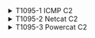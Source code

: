<details>
<summary>T1095-1 ICMP C2
</summary>
<pre>$ NA </pre>
</details>
<details>
<summary>T1095-2 Netcat C2
</summary>
<pre>$ NA </pre>
</details>
<details>
<summary>T1095-3 Powercat C2
</summary>
<pre>$ NA </pre>
</details>
